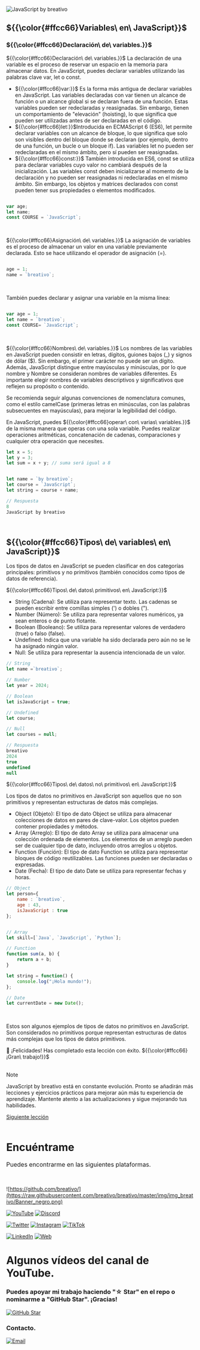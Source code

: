 ![JavaScript by breativo](/img/titulo.png)

## ${{\color{#ffcc66}Variables\ en\ JavaScript}}$

### ${{\color{#ffcc66}Declaración\ de\ variables.}}$

${{\color{#ffcc66}Declaración\ de\ variables.}}$ La declaración de una variable es el proceso de reservar un espacio en la memoria para almacenar datos. En JavaScript, puedes declarar variables utilizando las palabras clave var, let o const.
<br>

- ${{\color{#ffcc66}var:}}$ Es la forma más antigua de declarar variables en JavaScript. Las variables declaradas con var tienen un alcance de función o un alcance global si se declaran fuera de una función. Estas variables pueden ser redeclaradas y reasignadas. Sin embargo, tienen un comportamiento de "elevación" (hoisting), lo que significa que pueden ser utilizadas antes de ser declaradas en el código.
- ${{\color{#ffcc66}let:}}$Introducida en ECMAScript 6 (ES6), let permite declarar variables con un alcance de bloque, lo que significa que solo son visibles dentro del bloque donde se declaran (por ejemplo, dentro de una función, un bucle o un bloque if). Las variables let no pueden ser redeclaradas en el mismo ámbito, pero sí pueden ser reasignadas.
- ${{\color{#ffcc66}const:}}$ También introducida en ES6, const se utiliza para declarar variables cuyo valor no cambiará después de la inicialización. Las variables const deben inicializarse al momento de la declaración y no pueden ser reasignadas ni redeclaradas en el mismo ámbito. Sin embargo, los objetos y matrices declarados con const pueden tener sus propiedades o elementos modificados.

```JavaScript

var age;
let name;
const COURSE = `JavaScript`;

```
<br>

${{\color{#ffcc66}Asignación\ de\ variables.}}$ La asignación de variables es el proceso de almacenar un valor en una variable previamente declarada. Esto se hace utilizando el operador de asignación (=).

```JavaScript

age = 1;
name = `breativo`;

```
<br>

También puedes declarar y asignar una variable en la misma línea:
```JavaScript

var age = 1;
let name = `breativo`;
const COURSE= `JavaScript`;

```
<br>

${{\color{#ffcc66}Nombres\ de\ variables.}}$ Los nombres de las variables en JavaScript pueden consistir en letras, dígitos, guiones bajos (_) y signos de dólar ($). Sin embargo, el primer carácter no puede ser un dígito. Además, JavaScript distingue entre mayúsculas y minúsculas, por lo que nombre y Nombre se consideran nombres de variables diferentes. Es importante elegir nombres de variables descriptivos y significativos que reflejen su propósito o contenido.

Se recomienda seguir algunas convenciones de nomenclatura comunes, como el estilo camelCase (primeras letras en minúsculas, con las palabras subsecuentes en mayúsculas), para mejorar la legibilidad del código.

En JavaScript, puedes ${{\color{#ffcc66}operar\ con\ varias\ variables.}}$ de la misma manera que operas con una sola variable. Puedes realizar operaciones aritméticas, concatenación de cadenas, comparaciones y cualquier otra operación que necesites.

```JavaScript
let x = 5;
let y = 3;
let sum = x + y; // suma será igual a 8


let name = `by breativo`;
let course = `JavaScript`;
let string = course + name;
```
```JavaScript
// Respuesta
8
JavaScript by breativo
```
<br>

## ${{\color{#ffcc66}Tipos\ de\ variables\ en\ JavaScript}}$

Los tipos de datos en JavaScript se pueden clasificar en dos categorías principales: primitivos y no primitivos (también conocidos como tipos de datos de referencia). 

${{\color{#ffcc66}Tipos\ de\ datos\ primitivos\ en\ JavaScript:}}$

- String (Cadena): Se utiliza para representar texto. Las cadenas se pueden escribir entre comillas simples (') o dobles ("). 
- Number (Número): Se utiliza para representar valores numéricos, ya sean enteros o de punto flotante. 
- Boolean (Booleano): Se utiliza para representar valores de verdadero (true) o falso (false). 
- Undefined: Indica que una variable ha sido declarada pero aún no se le ha asignado ningún valor. 
- Null: Se utiliza para representar la ausencia intencionada de un valor.

```JavaScript
// String
let name =`breativo`;

// Number
let year = 2024;

// Boolean
let isJavaScript = true;

// Undefined
let course;

// Null
let courses = null;

```
```JavaScript
// Respuesta 
breativo
2024
true
undefined
null

```

${{\color{#ffcc66}Tipos\ de\ datos\ no\ primitivos\ en\ JavaScript:}}$

Los tipos de datos no primitivos en JavaScript son aquellos que no son primitivos y representan estructuras de datos más complejas. 

- Object (Objeto): El tipo de dato Object se utiliza para almacenar colecciones de datos en pares de clave-valor. Los objetos pueden contener propiedades y métodos.
- Array (Arreglo): El tipo de dato Array se utiliza para almacenar una colección ordenada de elementos. Los elementos de un arreglo pueden ser de cualquier tipo de dato, incluyendo otros arreglos u objetos.
- Function (Función): El tipo de dato Function se utiliza para representar bloques de código reutilizables. Las funciones pueden ser declaradas o expresadas. 
- Date (Fecha): El tipo de dato Date se utiliza para representar fechas y horas. 

```JavaScript
// Object
let person={
    name : `breativo`,
    age : 43,
    isJavaScript : true
};


// Array
let skill=[`Java`, `JavaScript`, `Python`];

// Function
function sum(a, b) {
    return a + b;
}

let string = function() {
    console.log("¡Hola mundo!");
};

// Date
let currentDate = new Date();

```
<br>

Estos son algunos ejemplos de tipos de datos no primitivos en JavaScript. Son considerados no primitivos porque representan estructuras de datos más complejas que los tipos de datos primitivos.
<br>


🎉 ¡Felicidades! Has completado esta lección con éxito. ${{\color{#ffcc66} ¡Gran\ trabajo!}}$
<br>
<br>

> [!NOTE] 
>JavaScript by breativo está en constante evolución. Pronto se añadirán más lecciones y ejercicios prácticos para mejorar aún más tu experiencia de aprendizaje. Mantente atento a las actualizaciones y sigue mejorando tus habilidades.

[Siguiente lección](URL_del_enlace) 
<br>
<br>

# Encuéntrame

<p style="font-size:16px;">
Puedes encontrarme en las siguientes plataformas.
</p>
</br>

![https://github.com/breativo/](https://raw.githubusercontent.com/breativo/breativo/master/img/img_breativo/Banner_negro.png)
</br>

[![YouTube](https://img.shields.io/badge/YouTube-breativo-FF0000?style=for-the-badge&logo=youtube&logoColor=white&labelColor=101010)](https://www.youtube.com/channel/UC257J3j4W8gJFbuPJJxTs9w) 
[![Discord](https://img.shields.io/badge/Discord-breativo-5865F2?style=for-the-badge&logo=discord&logoColor=white&labelColor=101010)](https://breativo.com/discord)
<br>

[![Twitter](https://img.shields.io/badge/Twitter-@breativo-1DA1F2?style=for-the-badge&logo=twitter&logoColor=white&labelColor=101010)](https://twitter.com/breativo)
[![Instagram](https://img.shields.io/badge/Instagram-@breativo-E4405F?style=for-the-badge&logo=instagram&logoColor=white&labelColor=101010)](https://www.instagram.com/breativo/)
[![TikTok](https://img.shields.io/badge/TikTok-@breativo-69C9D0?style=for-the-badge&logo=tiktok&logoColor=white&labelColor=101010)](https://tiktok.com/@breativo)
<br>

[![LinkedIn](https://img.shields.io/badge/LinkedIn-breativo-0077B5?style=for-the-badge&logo=linkedin&logoColor=white&labelColor=101010)](https://www.linkedin.com/in/breativo/)
[![Web](https://img.shields.io/badge/Web-breativo.com-1e8612?style=for-the-badge&logo=dev.to&logoColor=white&labelColor=101010)](https://breativo.com)
</br>

# Algunos vídeos del canal de YouTube.

### Puedes apoyar mi trabajo haciendo "☆ Star" en el repo o nominarme a "GitHub Star". ¡Gracias!

[![GitHub Star](https://img.shields.io/badge/GitHub-Nominar_a_star-yellow?style=for-the-badge&logo=github&logoColor=white&labelColor=101010)](https://stars.github.com/nominate/)

### Contacto.

[![Email](https://img.shields.io/badge/breativo@breativo.com-email_personal-D14836?style=for-the-badge&logo=gmail&logoColor=white&labelColor=101010)](mailto:breativo@breativo.com)